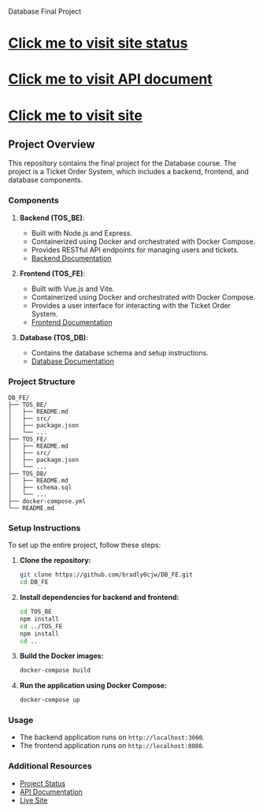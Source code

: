 Database Final Project  

# [Click me to visit site status](https://status.cypone.dev/status/tos)
# [Click me to visit API document](https://api.cypone.dev)
# [Click me to visit site](https://ticket.cypone.dev)

## Project Overview

This repository contains the final project for the Database course. The project is a Ticket Order System, which includes a backend, frontend, and database components.

### Components

1. **Backend (TOS_BE)**:
   - Built with Node.js and Express.
   - Containerized using Docker and orchestrated with Docker Compose.
   - Provides RESTful API endpoints for managing users and tickets.
   - [Backend Documentation](TOS_BE/README.md)

2. **Frontend (TOS_FE)**:
   - Built with Vue.js and Vite.
   - Containerized using Docker and orchestrated with Docker Compose.
   - Provides a user interface for interacting with the Ticket Order System.
   - [Frontend Documentation](TOS_FE/README.md)

3. **Database (TOS_DB)**:
   - Contains the database schema and setup instructions.
   - [Database Documentation](TOS_DB/README.md)

### Project Structure

```
DB_FE/
├── TOS_BE/
│   ├── README.md
│   ├── src/
│   ├── package.json
│   └── ...
├── TOS_FE/
│   ├── README.md
│   ├── src/
│   ├── package.json
│   └── ...
├── TOS_DB/
│   ├── README.md
│   ├── schema.sql
│   └── ...
├── docker-compose.yml
└── README.md
```

### Setup Instructions

To set up the entire project, follow these steps:

1. **Clone the repository:**
   ```sh
   git clone https://github.com/bradly0cjw/DB_FE.git
   cd DB_FE
   ```

2. **Install dependencies for backend and frontend:**
   ```sh
   cd TOS_BE
   npm install
   cd ../TOS_FE
   npm install
   cd ..
   ```

3. **Build the Docker images:**
   ```sh
   docker-compose build
   ```

4. **Run the application using Docker Compose:**
   ```sh
   docker-compose up
   ```

### Usage

- The backend application runs on `http://localhost:3000`.
- The frontend application runs on `http://localhost:8080`.

### Additional Resources

- [Project Status](https://status.cypone.dev/status/tos)
- [API Documentation](https://api.cypone.dev)
- [Live Site](https://ticket.cypone.dev)